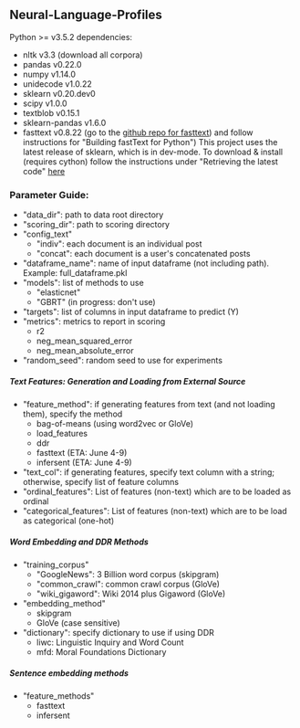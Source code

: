 ## Neural-Language-Profiles

Python >= v3.5.2 dependencies:  
* nltk v3.3 (download all corpora)  
* pandas v0.22.0  
* numpy v1.14.0  
* unidecode v1.0.22  
* sklearn v0.20.dev0  
* scipy v1.0.0  
* textblob v0.15.1  
* sklearn-pandas v1.6.0  
* fasttext v0.8.22 (go to the [github repo for fasttext](https://github.com/facebookresearch/fastText#building-fasttext-for-python)) and follow instructions for "Building fastText for Python") 
This project uses the latest release of sklearn, which is in dev-mode. To download & install (requires cython) follow the instructions under "Retrieving the latest code" [here](http://scikit-learn.org/stable/developers/contributing.html#git-repo)


### Parameter Guide:

* "data\_dir": path to data root directory  
* "scoring\_dir": path to scoring directory   
* "config\_text"
  - "indiv": each document is an individual post  
  - "concat": each document is a user's concatenated posts  
* "dataframe\_name": name of input dataframe (not including path). Example: full\_dataframe.pkl  
* "models": list of methods to use
  - "elasticnet"  
  - "GBRT" (in progress: don't use) 
* "targets": list of columns in input dataframe to predict (Y)  
* "metrics": metrics to report in scoring
  - r2  
  - neg\_mean\_squared\_error 
  - neg\_mean\_absolute\_error  
* "random\_seed": random seed to use for experiments  
##### Text Features: Generation and Loading from External Source
* "feature\_method": if generating features from text (and not loading them), specify the method
  - bag-of-means (using word2vec or GloVe)  
  - load\_features  
  - ddr  
  - fasttext (ETA: June 4-9)  
  - infersent (ETA: June 4-9)  
* "text\_col": if generating features, specify text column with a string; otherwise, specify list of feature columns  
* "ordinal\_features": List of features (non-text) which are to be loaded as ordinal  
* "categorical\_features": List of features (non-text) which are to be load as categorical (one-hot) 
##### Word Embedding and DDR Methods
* "training\_corpus"  
  - "GoogleNews": 3 Billion word corpus (skipgram)  
  - "common\_crawl": common crawl corpus (GloVe)  
  - "wiki\_gigaword": Wiki 2014 plus Gigaword (GloVe)  
* "embedding\_method"  
  - skipgram  
  - GloVe (case sensitive)  
* "dictionary": specify dictionary to use if using DDR
  - liwc: Linguistic Inquiry and Word Count
  - mfd: Moral Foundations Dictionary

##### Sentence embedding methods
* "feature\_methods"
  - fasttext
  - infersent
